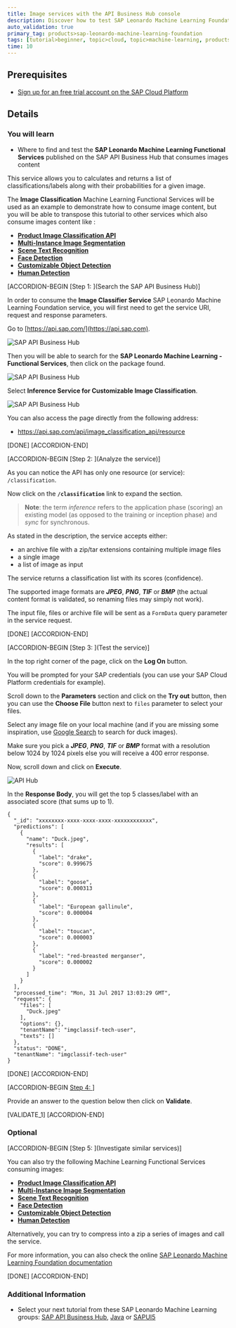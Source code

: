 ```yaml
---
title: Image services with the API Business Hub console
description: Discover how to test SAP Leonardo Machine Learning Foundation service on the SAP API Business Hub
auto_validation: true
primary_tag: products>sap-leonardo-machine-learning-foundation
tags: [tutorial>beginner, topic>cloud, topic>machine-learning, products>sap-leonardo-machine-learning-foundation, products>sap-api-management, products>sap-cloud-platform]
time: 10
---
```


## Prerequisites
 - [Sign up for an free trial account on the SAP Cloud Platform](https://developers.sap.com/tutorials/hcp-create-trial-account.html)

## Details
### You will learn
  - Where to find and test the **SAP Leonardo Machine Learning Functional Services** published on the SAP API Business Hub that consumes images content

This service allows you to calculates and returns a list of classifications/labels along with their probabilities for a given image.

The **Image Classification** Machine Learning Functional Services will be used as an example to demonstrate how to consume image content, but you will be able to transpose this tutorial to other services which also consume images content like :

 - **[Product Image Classification API](https://api.sap.com/api/product_image_classification_api/resource)**
 - **[Multi-Instance Image Segmentation](https://api.sap.com/api/instance_segmentor_api/resource)**
 - **[Scene Text Recognition](https://api.sap.com/api/scene_text_recognition_api/resource)**
 - **[Face Detection](https://api.sap.com/api/face_detection_api/resource)**
 - **[Customizable Object Detection](https://api.sap.com/api/object_detection_api/resource)**
 - **[Human Detection](https://api.sap.com/api/human_detection_api/resource)**


[ACCORDION-BEGIN [Step 1: ](Search the SAP API Business Hub)]

In order to consume the **Image Classifier Service** SAP Leonardo Machine Learning Foundation service, you will first need to get the service URI, request and response parameters.

Go to [https://api.sap.com/](https://api.sap.com).

![SAP API Business Hub](01.png)

Then you will be able to search for the **SAP Leonardo Machine Learning - Functional Services**, then click on the package found.

![SAP API Business Hub](02.png)

Select **Inference Service for Customizable Image Classification**.

![SAP API Business Hub](03.png)

You can also access the page directly from the following address:

 - <https://api.sap.com/api/image_classification_api/resource>

[DONE]
[ACCORDION-END]

[ACCORDION-BEGIN [Step 2: ](Analyze the service)]

As you can notice the API has only one resource (or service): `/classification`.

Now click on the **`/classification`** link to expand the section.

> **Note**: the term *inference* refers to the application phase (scoring) an existing model (as opposed to the training or inception phase) and *sync* for synchronous.

As stated in the description, the service accepts either:

 - an archive file with a zip/tar extensions containing multiple image files
 - a single image
 - a list of image as input

The service returns a classification list with its scores (confidence).

The supported image formats are ***JPEG***, ***PNG***, ***TIF*** or ***BMP*** (the actual content format is validated, so renaming files may simply not work).

The input file, files or archive file will be sent as a `FormData` query parameter in the service request.

[DONE]
[ACCORDION-END]

[ACCORDION-BEGIN [Step 3: ](Test the service)]

In the top right corner of the page, click on the **Log On** button.

You will be prompted for your SAP credentials (you can use your SAP Cloud Platform credentials for example).

Scroll down to the **Parameters** section and click on the **Try out** button, then you can use the **Choose File** button next to `files` parameter to select your files.

Select any image file on your local machine (and if you are missing some inspiration, use [Google Search](https://www.google.fr/search?q=duck&tbm=isch) to search for duck images).

Make sure you pick a ***JPEG***, ***PNG***, ***TIF*** or ***BMP*** format with a resolution below 1024 by 1024 pixels else you will receive a 400 error response.

Now, scroll down and click on **Execute**.

![API Hub](04.png)

In the **Response Body**, you will get the top 5 classes/label with an associated score (that sums up to 1).

```
{
  "_id": "xxxxxxxx-xxxx-xxxx-xxxx-xxxxxxxxxxxx",
  "predictions": [
    {
      "name": "Duck.jpeg",
      "results": [
        {
          "label": "drake",
          "score": 0.999675
        },
        {
          "label": "goose",
          "score": 0.000313
        },
        {
          "label": "European gallinule",
          "score": 0.000004
        },
        {
          "label": "toucan",
          "score": 0.000003
        },
        {
          "label": "red-breasted merganser",
          "score": 0.000002
        }
      ]
    }
  ],
  "processed_time": "Mon, 31 Jul 2017 13:03:29 GMT",
  "request": {
    "files": [
      "Duck.jpeg"
    ],
    "options": {},
    "tenantName": "imgclassif-tech-user",
    "texts": []
  },
  "status": "DONE",
  "tenantName": "imgclassif-tech-user"
}
```

[DONE]
[ACCORDION-END]

[ACCORDION-BEGIN [Step 4: ](Validation)]

Provide an answer to the question below then click on **Validate**.

[VALIDATE_1]
[ACCORDION-END]

### Optional

[ACCORDION-BEGIN [Step 5: ](Investigate similar services)]

You can also try the following Machine Learning Functional Services consuming images:

 - **[Product Image Classification API](https://api.sap.com/api/product_image_classification_api/resource)**
 - **[Multi-Instance Image Segmentation](https://api.sap.com/api/instance_segmentor_api/resource)**
 - **[Scene Text Recognition](https://api.sap.com/api/scene_text_recognition_api/resource)**
 - **[Face Detection](https://api.sap.com/api/face_detection_api/resource)**
 - **[Customizable Object Detection](https://api.sap.com/api/object_detection_api/resource)**
 - **[Human Detection](https://api.sap.com/api/human_detection_api/resource)**

Alternatively, you can try to compress into a zip a series of images and call the service.

For more information, you can also check the online [SAP Leonardo Machine Learning Foundation documentation](https://help.sap.com/viewer/product/SAP_LEONARDO_MACHINE_LEARNING_FOUNDATION/1.0/en-US)

[DONE]
[ACCORDION-END]

### Additional Information
 - Select your next tutorial from these SAP Leonardo Machine Learning groups: [SAP API Business Hub](https://developers.sap.com/group.ml-fs-api-hub.html), [Java](https://developers.sap.com/group.ml-fs-java.html) or [SAPUI5](https://developers.sap.com/group.ml-fs-sapui5.html)
